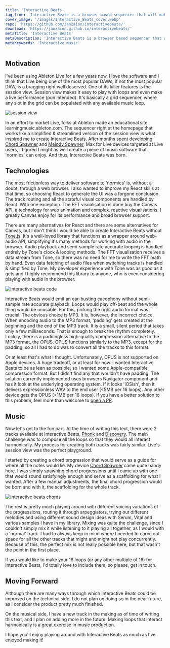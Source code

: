 ```yaml
---
title: 'Interactive Beats'
tag_line: 'Interactive Beats is a browser based sequencer that will make you feel like the Loop Daddy himself.'
cover_image: '/images/Interactive_Beats_cover.webp'
repo: 'https://github.com/JanZaion/interactivebeats/'
download: 'https://janzaion.github.io/interactivebeats/'
metaTitle: 'Interactive Beats'
metaDescription: 'Interactive Beats is a browser based sequencer that will make you feel like the Loop Daddy himself.'
metaKeywords: 'Interactive music'
---
```


## Motivation

I've been using Ableton Live for a few years now. I love the software and I think that Live being one of the most popular DAWs, if not the most popular DAW, is a bragging right well deserved. One of its killer features is the session view. Session view makes it easy to play with loops and even make a live performance (pun intended). It's basically a grid sequencer, where any slot in the grid can be populated with any available music loop.

![session view](/images/session_view.webp 'session view')

In an effort to market Live, folks at Ableton made an educational site learningmusic.ableton.com. The sequencer right at the homepage that works like a simplified & streamlined version of the session view is what inspired me to create Interactive Beats. After months spent developing [Chord Spawner](https://janzaion.pro/projects/Chord-Spawner) and [Melody Spawner](https://janzaion.pro/projects/Melody-Spawner), Max for Live devices targeted at Live users, I figured I might as well create a piece of music software that 'normies' can enjoy. And thus, Interactive Beats was born.

## Technologies

The most frictionless way to deliver software to 'normies' is, without a doubt, through a web browser. I also wanted to improve my React skills at that time, so choosing React to generate the UI was a forgone conclusion. The track routing and all the stateful visual components are handled by React. With one exception. The FFT visualisation is done buy the Canvas API, a technology for web animation and complex, reactive visualisations. I greatly Canvas enjoy for its performance and broad browser support.

There are many alternatives for React and there are some alternatives for Canvas, but I don't think I would be able to create Interactive Beats without [Tone.js](https://tonejs.github.io/). It's a well-loved library that functions as a wrapper around web-audio API, simplifying it's many methods for working with audio in the browser. Audio playback and semi-sample rate accurate looping is handled entirely by Tone's clock & looping methods. The FFT visualisation receives a data stream from Tone, so there was no need for me to write the FFT math by hand. Even data fetching of audio files when switching tracks is handled & simplified by Tone. My developer experience with Tone was as good as it gets and I highly recommend this library to anyone, who is even considering playing with audio in the browser.

![interactive beats code](/images/ib_tech.webp 'interactive beats code')

Interactive Beats would emit an ear-busting cacophony without semi-sample rate accurate playback. Loops would play off-beat and the whole thing would be unusable. For this, picking the right audio format was crucial. The obvious choice is MP3. It is, however, the incorrect choice. When encoding audio to the MP3 format, 'padding' gets created at the beginning and the end of the MP3 track. It is a small, silent period that takes only a few milliseconds. That is enough to break the rhythm completely. Luckily, there is a paddingless high-quality compression alternative to the MP3 format, the OPUS. OPUS functions similarly to the MP3, except for the padding, so all I had to do was to convert all the tracks to this format.

Or at least that's what I thought. Unfortunately, OPUS is not supported on Apple devices. A huge tradeoff, or at least for now. I wanted Interactive Beats to be as lean as possible, so I wanted some Apple-compatible compression format. But I didn't find any that wouldn't have padding. The solution currently implemented uses browsers Navigator component and has it look at the underlying operating system. If it looks 'iOSish', then it delivers expressionless WAV to the end user (<5MB per 16 loops). Any other device gets the OPUS (<1MB per 16 loops). If you have a better solution to this problem, feel more than welcome to [open a PR](https://github.com/JanZaion/interactivebeats/pulls).

## Music

Now let's get to the fun part. At the time of writing this text, there were 2 tracks available at Interactive Beats, [Phonk](https://janzaion.github.io/interactivebeats/Phonk) and [Discovery](https://janzaion.github.io/interactivebeats/Discovery). The main challenge was to compose all the loops so that they would all interact harmonically. My process for creating both tracks was fairly similar. Live's session view was the perfect playground.

I started by creating a chord progression that would serve as a guide for where all the notes would lie. My device [Chord Spawner](https://janzaion.pro/projects/Chord-Spawner) came quite handy here. I was simply spawning chord progressions until I came up with one that would sound satisfyingly enough and serve as a scaffolding for what I wanted. After a few manual adjustments, the final chord progression would be born and with it, the scaffolding for the whole track.

![interactive beats chords](/images/ib_chords.webp 'interactive beats chords')

The rest is pretty much playing around with different voicing variations of the progressions, routing it through arpeggiators, trying out different melodies and using different sound design ideas with Serum, Vital and various samples I have in my library. Mixing was quite the challenge, since I couldn't simply mix it while listening to it playing all together, as I would with a 'normal' track. I had to always keep in mind where I needed to carve out space for all the other tracks that might and might not play concurrently. Because of this, the perfect mix is not really possible here, but that wasn't the point in the first place.

If you would like to make your 16 loops (or any other multiple of 16) for Interactive Beats, I'd totally love to include them, so please, get in touch.

## Moving Forward

Although there are many ways through which Interactive Beats could be improved on the technical side, I do not plan on doing so in the near future, as I consider the product pretty much finished.

On the musical side, I have a new track in the making as of time of writing this text, and I plan on adding more in the future. Making loops that interact harmonically is a great exercise in music production.

I hope you'll enjoy playing around with Interactive Beats as much as I've enjoyed making it!
